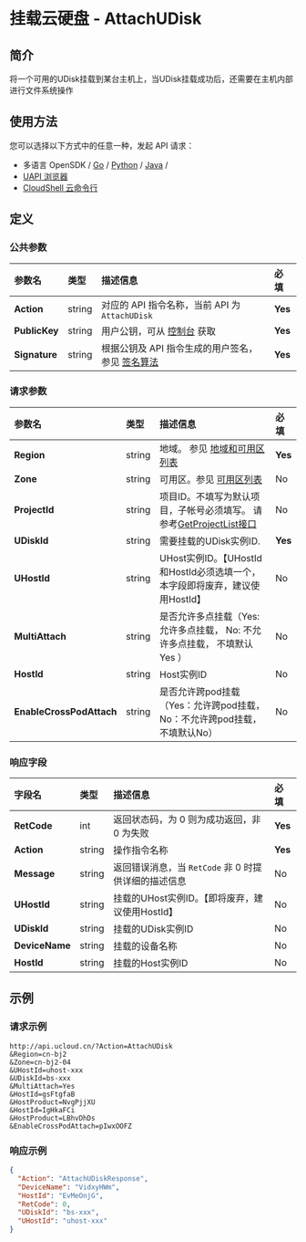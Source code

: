 # 挂载云硬盘 - AttachUDisk

## 简介

将一个可用的UDisk挂载到某台主机上，当UDisk挂载成功后，还需要在主机内部进行文件系统操作






## 使用方法

您可以选择以下方式中的任意一种，发起 API 请求：
- 多语言 OpenSDK / [Go](https://github.com/ucloud/ucloud-sdk-go) / [Python](https://github.com/ucloud/ucloud-sdk-python3) / [Java](https://github.com/ucloud/ucloud-sdk-java) /
- [UAPI 浏览器](https://console.ucloud.cn/uapi/detail?id=AttachUDisk)
- [CloudShell 云命令行](https://shell.ucloud.cn/)


## 定义

### 公共参数

| 参数名 | 类型 | 描述信息 | 必填 |
|:---|:---|:---|:---|
| **Action**     | string  | 对应的 API 指令名称，当前 API 为 `AttachUDisk`                        | **Yes** |
| **PublicKey**  | string  | 用户公钥，可从 [控制台](https://console.ucloud.cn/uapi/apikey) 获取                                             | **Yes** |
| **Signature**  | string  | 根据公钥及 API 指令生成的用户签名，参见 [签名算法](api/summary/signature.md)  | **Yes** |

### 请求参数

| 参数名 | 类型 | 描述信息 | 必填 |
|:---|:---|:---|:---|
| **Region** | string | 地域。 参见 [地域和可用区列表](https://docs.ucloud.cn/api/summary/regionlist) |**Yes**|
| **Zone** | string | 可用区。参见 [可用区列表](https://docs.ucloud.cn/api/summary/regionlist) |No|
| **ProjectId** | string | 项目ID。不填写为默认项目，子帐号必须填写。 请参考[GetProjectList接口](https://docs.ucloud.cn/api/summary/get_project_list) |No|
| **UDiskId** | string | 需要挂载的UDisk实例ID. |**Yes**|
| **UHostId** | string | UHost实例ID。【UHostId和HostId必须选填一个，本字段即将废弃，建议使用HostId】 |No|
| **MultiAttach** | string | 是否允许多点挂载（Yes: 允许多点挂载， No: 不允许多点挂载， 不填默认Yes ） |No|
| **HostId** | string | Host实例ID |No|
| **EnableCrossPodAttach** | string | 是否允许跨pod挂载（Yes：允许跨pod挂载，No：不允许跨pod挂载，不填默认No） |No|

### 响应字段

| 字段名 | 类型 | 描述信息 | 必填 |
|:---|:---|:---|:---|
| **RetCode** | int | 返回状态码，为 0 则为成功返回，非 0 为失败 |**Yes**|
| **Action** | string | 操作指令名称 |**Yes**|
| **Message** | string | 返回错误消息，当 `RetCode` 非 0 时提供详细的描述信息 |No|
| **UHostId** | string | 挂载的UHost实例ID。【即将废弃，建议使用HostId】 |No|
| **UDiskId** | string | 挂载的UDisk实例ID |No|
| **DeviceName** | string | 挂载的设备名称 |No|
| **HostId** | string | 挂载的Host实例ID |No|




## 示例

### 请求示例
    
```
http://api.ucloud.cn/?Action=AttachUDisk
&Region=cn-bj2
&Zone=cn-bj2-04
&UHostId=uhost-xxx
&UDiskId=bs-xxx
&MultiAttach=Yes
&HostId=gsFtgfaB
&HostProduct=NvgPjjXU
&HostId=IgHkaFCi
&HostProduct=LBhvDhDs
&EnableCrossPodAttach=pIwxOOFZ
```

### 响应示例
    
```json
{
  "Action": "AttachUDiskResponse",
  "DeviceName": "VidxyHWm",
  "HostId": "EvMeOnjG",
  "RetCode": 0,
  "UDiskId": "bs-xxx",
  "UHostId": "uhost-xxx"
}
```





